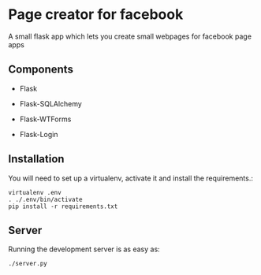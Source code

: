 Page creator for facebook
=================

A small flask app which lets you create small webpages for facebook page apps

Components
----------
 * Flask
 * Flask-SQLAlchemy
 * Flask-WTForms

* Flask-Login


Installation
------------

You will need to set up a virtualenv, activate it and install the requirements.:

    virtualenv .env
    . ./.env/bin/activate
    pip install -r requirements.txt


Server
------

Running the development server is as easy as:

    ./server.py


